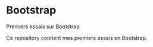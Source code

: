 # Bootstrap
Premiers essais sur Bootstrap

Ce repository contient mes premiers essais en Bootstrap.


